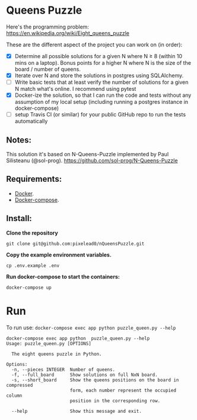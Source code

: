# Queens Puzzle

Here's the programming problem: https://en.wikipedia.org/wiki/Eight_queens_puzzle

These are the different aspect of the project you can work on (in order):

- [x] Determine all possible solutions for a given N where N ≥ 8 (within 10 mins on a laptop). Bonus points for a higher N where N is the size of the board / number of queens.
- [x] Iterate over N and store the solutions in postgres using SQLAlchemy.
- [ ] Write basic tests that at least verify the number of solutions for a given N match what's online. I recommend using pytest
- [x] Docker-ize the solution, so that I can run the code and tests without any assumption of my local setup (including running a postgres instance in docker-compose)
- [ ] setup Travis CI (or similar) for your public GitHub repo to run the tests automatically

## Notes:

This solution it's based on N-Queens-Puzzle implemented by Paul Silisteanu (@sol-prog).
https://github.com/sol-prog/N-Queens-Puzzle

## Requirements:

- [Docker](https://docs.docker.com/engine/installation/).
- [Docker-compose](https://docs.docker.com/compose/install).

## Install:

**Clone the repository**

```shell
git clone git@github.com:pixelead0/nQueensPuzzle.git

```

**Copy the example environment variables.**

```shell
cp .env.example .env
```

**Run docker-compose to start the containers:**

```shell
docker-compose up
```

# Run

To run use: `docker-compose exec app python puzzle_queen.py --help`

```shell
docker-compose exec app python  puzzle_queen.py --help
Usage: puzzle_queen.py [OPTIONS]

  The eight queens puzzle in Python.

Options:
  -n, --pieces INTEGER  Number of queens.
  -f, --full_board      Show solutions on full NxN board.
  -s, --short_board     Show the queens positions on the board in compressed
                        form, each number represent the occupied column
                        position in the corresponding row.

  --help                Show this message and exit.
```
